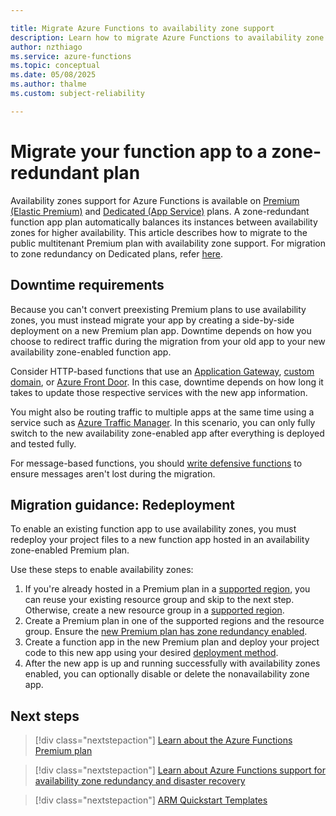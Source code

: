 ```yaml
---

title: Migrate Azure Functions to availability zone support
description: Learn how to migrate Azure Functions to availability zone support.
author: nzthiago
ms.service: azure-functions
ms.topic: conceptual
ms.date: 05/08/2025
ms.author: thalme
ms.custom: subject-reliability

---
```


# Migrate your function app to a zone-redundant plan

Availability zones support for Azure Functions is available on [Premium (Elastic Premium)](../azure-functions/functions-premium-plan.md) and [Dedicated (App Service)](../azure-functions/dedicated-plan.md) plans. A zone-redundant function app plan automatically balances its instances between availability zones for higher availability. This article describes how to migrate to the public multitenant Premium plan with availability zone support. For migration to zone redundancy on Dedicated plans, refer [here](migrate-app-service.md).

## Downtime requirements

Because you can't convert preexisting Premium plans to use availability zones, you must instead migrate your app by creating a side-by-side deployment on a new Premium plan app. Downtime depends on how you choose to redirect traffic during the migration from your old app to your new availability zone-enabled function app. 

Consider HTTP-based functions that use an [Application Gateway](../app-service/networking/app-gateway-with-service-endpoints.md), [custom domain](../app-service/app-service-web-tutorial-custom-domain.md), or [Azure Front Door](../frontdoor/front-door-overview.md). In this case, downtime depends on how long it takes to update those respective services with the new app information. 

You might also be routing traffic to multiple apps at the same time using a service such as [Azure Traffic Manager](../app-service/web-sites-traffic-manager.md). In this scenario, you can only fully switch to the new availability zone-enabled app after everything is deployed and tested fully. 

For message-based functions, you should [write defensive functions](../azure-functions/performance-reliability.md#write-defensive-functions) to ensure messages aren't lost during the migration.

## Migration guidance: Redeployment

To enable an existing function app to use availability zones, you must redeploy your project files to a new function app hosted in an availability zone-enabled Premium plan.

Use these steps to enable availability zones:

1. If you're already hosted in a Premium plan in a [supported region], you can reuse your existing resource group and skip to the next step. Otherwise, create a new resource group in a [supported region].
1. Create a Premium plan in one of the supported regions and the resource group. Ensure the [new Premium plan has zone redundancy enabled](./reliability-functions.md?pivots=premium-plan#create-a-function-app-in-a-zone-redundant-plan).
1. Create a function app in the new Premium plan and deploy your project code to this new app using your desired [deployment method](../azure-functions/functions-deployment-technologies.md).
1. After the new app is up and running successfully with availability zones enabled, you can optionally disable or delete the nonavailability zone app.
 
## Next steps

> [!div class="nextstepaction"]
> [Learn about the Azure Functions Premium plan](../azure-functions/functions-premium-plan.md)

> [!div class="nextstepaction"]
> [Learn about Azure Functions support for availability zone redundancy and disaster recovery](./reliability-functions.md)

> [!div class="nextstepaction"]
> [ARM Quickstart Templates](https://azure.microsoft.com/resources/templates/)


[supported region]: ../azure-functions/azure-functions-az-redundancy.md#regional-availability